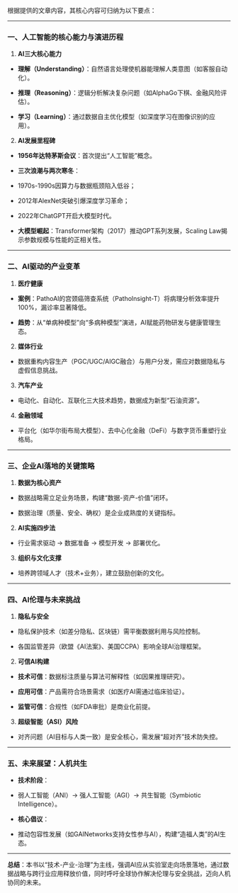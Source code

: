 根据提供的文章内容，其核心内容可归纳为以下要点：

---

### **一、人工智能的核心能力与演进历程**

1. **AI三大核心能力**

- **理解（Understanding）**：自然语言处理使机器能理解人类意图（如客服自动化）。

- **推理（Reasoning）**：逻辑分析解决复杂问题（如AlphaGo下棋、金融风险评估）。

- **学习（Learning）**：通过数据自主优化模型（如深度学习在图像识别的应用）。

2. **AI发展里程碑**

- **1956年达特茅斯会议**：首次提出“人工智能”概念。

- **三次浪潮与两次寒冬**：

- 1970s-1990s因算力与数据瓶颈陷入低谷；

- 2012年AlexNet突破引爆深度学习革命；

- 2022年ChatGPT开启大模型时代。

- **大模型崛起**：Transformer架构（2017）推动GPT系列发展，Scaling Law揭示参数规模与性能的正相关性。

---

### **二、AI驱动的产业变革**

1. **医疗健康**

- **案例**：PathoAI的宫颈癌筛查系统（Patholnsight-T）将病理分析效率提升100%，漏诊率显著降低。

- **趋势**：从“单病种模型”向“多病种模型”演进，AI赋能药物研发与健康管理生态。

2. **媒体行业**

- 数据重构内容生产（PGC/UGC/AIGC融合）与用户分发，需应对数据隐私与虚假信息挑战。

3. **汽车产业**

- 电动化、自动化、互联化三大技术趋势，数据成为新型“石油资源”。

4. **金融领域**

- 平台化（如华尔街布局大模型）、去中心化金融（DeFi）与数字货币重塑行业格局。

---

### **三、企业AI落地的关键策略**

1. **数据为核心资产**

- 数据战略需立足业务场景，构建“数据-资产-价值”闭环。

- 数据治理（质量、安全、确权）是企业成熟度的关键指标。

2. **AI实施四步法**

- 行业需求驱动 → 数据准备 → 模型开发 → 部署优化。

3. **组织与文化支撑**

- 培养跨领域人才（技术+业务），建立鼓励创新的文化。

---

### **四、AI伦理与未来挑战**

1. **隐私与安全**

- 隐私保护技术（如差分隐私、区块链）需平衡数据利用与风险控制。

- 各国监管差异（欧盟《AI法案》、美国CCPA）影响全球AI治理框架。

2. **可信AI构建**

- **技术可信**：数据标注质量与算法可解释性（如因果推理研究）。

- **应用可信**：产品需符合场景需求（如医疗AI需通过临床验证）。

- **监管可信**：合规性（如FDA审批）是商业化前提。

3. **超级智能（ASI）风险**

- 对齐问题（AI目标与人类一致）是安全核心，需发展“超对齐”技术防失控。

---

### **五、未来展望：人机共生**

- **技术阶段**：

- 弱人工智能（ANI）→ 强人工智能（AGI）→ 共生智能（Symbiotic Intelligence）。

- **核心倡议**：

- 推动包容性发展（如GAINetworks支持女性参与AI），构建“造福人类”的AI生态。

---

**总结**：本书以“技术-产业-治理”为主线，强调AI应从实验室走向场景落地，通过数据战略与跨行业应用释放价值，同时呼吁全球协作解决伦理与安全挑战，迈向人机协同的未来。